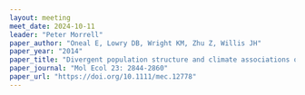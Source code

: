 ```yaml
---
layout: meeting
meet_date: 2024-10-11
leader: "Peter Morrell"
paper_author: "Oneal E, Lowry DB, Wright KM, Zhu Z, Willis JH"
paper_year: "2014"
paper_title: "Divergent population structure and climate associations of a chromosomal inversion polymorphism across the Mimulus guttatus species complex"
paper_journal: "Mol Ecol 23: 2844-2860"
paper_url: "https://doi.org/10.1111/mec.12778"
---
```

